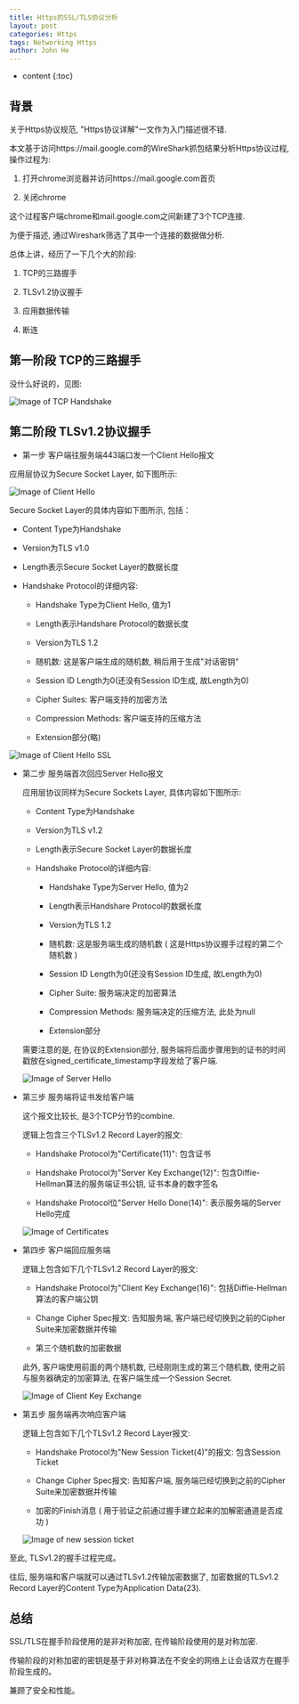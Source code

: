 ```yaml
---
title: Https的SSL/TLS协议分析
layout: post
categories: Https
tags: Networking Https
author: John He
---
```


* content
{:toc}

## 背景

关于Https协议规范, "Https协议详解"一文作为入门描述很不错.

本文基于访问https://mail.google.com的WireShark抓包结果分析Https协议过程, 操作过程为:

1. 打开chrome浏览器并访问https://mail.google.com首页

2. 关闭chrome

这个过程客户端chrome和mail.google.com之间新建了3个TCP连接.

为便于描述, 通过Wireshark筛选了其中一个连接的数据做分析.

总体上讲，经历了一下几个大的阶段:

1. TCP的三路握手

2. TLSv1.2协议握手

3. 应用数据传输

4. 断连

## 第一阶段 TCP的三路握手

没什么好说的，见图:


![Image of TCP Handshake](http://johnhx.github.io/img/https/tcp_handshake.png)


## 第二阶段 TLSv1.2协议握手

- 第一步 客户端往服务端443端口发一个Client Hello报文

应用层协议为Secure Socket Layer, 如下图所示:


  ![Image of Client Hello](http://johnhx.github.io/img/https/client_hello.png)


Secure Socket Layer的具体内容如下图所示, 包括：

  - Content Type为Handshake

  - Version为TLS v1.0

  - Length表示Secure Socket Layer的数据长度
  
  - Handshake Protocol的详细内容:
  
    - Handshake Type为Client Hello, 值为1

    - Length表示Handshare Protocol的数据长度
 
    - Version为TLS 1.2

    - 随机数: 这是客户端生成的随机数, 稍后用于生成"对话密钥"

    - Session ID Length为0(还没有Session ID生成, 故Length为0)

    - Cipher Suites: 客户端支持的加密方法

    - Compression Methods: 客户端支持的压缩方法

    - Extension部分(略)


  ![Image of Client Hello SSL](http://johnhx.github.io/img/https/client_hello_ssl.png)


- 第二步 服务端首次回应Server Hello报文

  应用层协议同样为Secure Sockets Layer, 具体内容如下图所示:

  - Content Type为Handshake

  - Version为TLS v1.2

  - Length表示Secure Socket Layer的数据长度

  - Handshake Protocol的详细内容:

    - Handshake Type为Server Hello, 值为2

    - Length表示Handshare Protocol的数据长度

    - Version为TLS 1.2

    - 随机数: 这是服务端生成的随机数 ( 这是Https协议握手过程的第二个随机数 )

    - Session ID Length为0(还没有Session ID生成, 故Length为0)

    - Cipher Suite: 服务端决定的加密算法

    - Compression Methods: 服务端决定的压缩方法, 此处为null

    - Extension部分

  需要注意的是, 在协议的Extension部分, 服务端将后面步骤用到的证书的时间戳放在signed_certificate_timestamp字段发给了客户端.


  ![Image of Server Hello](http://johnhx.github.io/img/https/server_hello.png)


- 第三步 服务端将证书发给客户端

  这个报文比较长, 是3个TCP分节的combine.

  逻辑上包含三个TLSv1.2 Record Layer的报文:

  - Handshake Protocol为"Certificate(11)": 包含证书
  
  - Handshake Protocol为"Server Key Exchange(12)": 包含Diffie-Hellman算法的服务端证书公钥, 证书本身的数字签名

  - Handshake Protocol位"Server Hello Done(14)": 表示服务端的Server Hello完成

  
  ![Image of Certificates](http://johnhx.github.io/img/https/certificates.png)


- 第四步 客户端回应服务端

  
  逻辑上包含如下几个TLSv1.2 Record Layer的报文:

  - Handshake Protocol为"Client Key Exchange(16)": 包括Diffie-Hellman算法的客户端公钥

  - Change Cipher Spec报文: 告知服务端, 客户端已经切换到之前的Cipher Suite来加密数据并传输

  - 第三个随机数的加密数据

  此外, 客户端使用前面的两个随机数, 已经刚刚生成的第三个随机数, 使用之前与服务器确定的加密算法, 在客户端生成一个Session Secret.


  ![Image of Client Key Exchange](http://johnhx.github.io/img/https/client_key_exchange.png)


- 第五步 服务端再次响应客户端

  逻辑上包含如下几个TLSv1.2 Record Layer报文:

  - Handshake Protocol为"New Session Ticket(4)"的报文: 包含Session Ticket
  
  - Change Cipher Spec报文: 告知客户端, 服务端已经切换到之前的Cipher Suite来加密数据并传输
  
  - 加密的Finish消息 ( 用于验证之前通过握手建立起来的加解密通道是否成功 )


  ![Image of new session ticket](http://johnhx.github.io/img/https/new_session_ticket.png)


至此, TLSv1.2的握手过程完成。

往后, 服务端和客户端就可以通过TLSv1.2传输加密数据了, 加密数据的TLSv1.2 Record Layer的Content Type为Application Data(23).


## 总结

SSL/TLS在握手阶段使用的是非对称加密, 在传输阶段使用的是对称加密.

传输阶段的对称加密的密钥是基于非对称算法在不安全的网络上让会话双方在握手阶段生成的。

兼顾了安全和性能。
